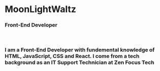 <h1> MoonLightWaltz </h1>

<h3> Front-End Developer <h3>
  <br>
  <p> I am a Front-End Developer with fundemental knowledge of HTML, JavaScript, CSS and React. I come from a tech background as an IT Support Technician at Zen Focus Tech <p>

<!--
**MoonLightWaltz/MoonLightWaltz** is a ✨ _special_ ✨ repository because its `README.md` (this file) appears on your GitHub profile.

Here are some ideas to get you started:

- 🔭 I’m currently working on ...
- 🌱 I’m currently learning ...
- 👯 I’m looking to collaborate on ...
- 🤔 I’m looking for help with ...
- 💬 Ask me about ...
- 📫 How to reach me: ...
- 😄 Pronouns: ...
- ⚡ Fun fact: ...
-->
